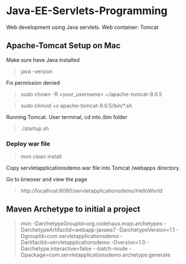 # Java-EE-Servlets-Programming
Web development using Java servlets. Web container: Tomcat 

## Apache-Tomcat Setup on Mac
Make sure have Java installed

>java -version

Fix permission denied

>sudo chown -R <your_username> ~/apache-tomcat-9.0.5

>sudo chmod +x apache-tomcat-9.0.5/bin/*.sh

Running Tomcat. User terminal, cd into /bin folder

>./startup.sh

### Deploy war file

> mvn clean install

Copy servletapplicationsdemo.war file into Tomcat /webapps directory.

Go to brwoser and view the page

> http://localhost:8080/servletapplicationsdemo/HelloWorld

## Maven Archetype to initial a project

>mvn -DarchetypeGroupId=org.codehaus.mojo.archetypes -DarchetypeArtifactId=webapp-javaee7 -DarchetypeVersion=1.1 -DgroupId=com.servletapplicationsdemo -DartifactId=servletapplicationsdemo -Dversion=1.0 -Darchetype.interactive=false --batch-mode -Dpackage=com.servletapplicationsdemo archetype:generate


